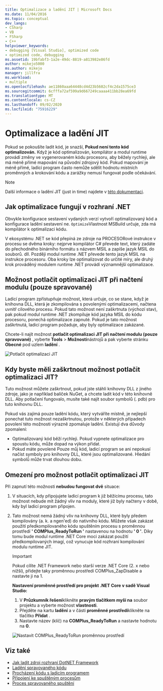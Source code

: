 ```yaml
---
title: Optimalizace a ladění JIT | Microsoft Docs
ms.date: 11/04/2016
ms.topic: conceptual
dev_langs:
- CSharp
- VB
- FSharp
- C++
helpviewer_keywords:
- debugging [Visual Studio], optimized code
- optimized code, debugging
ms.assetid: 19bfabf3-1a2e-49dc-8819-a813982e86fd
author: mikejo5000
ms.author: mikejo
manager: jillfra
ms.workload:
- multiple
ms.openlocfilehash: ae11860aaa64448cd4d23b5602cf4c2da1575ce3
ms.sourcegitcommit: 6cfffa72af599a9d667249caaaa411bb28ea69fd
ms.translationtype: MT
ms.contentlocale: cs-CZ
ms.lasthandoff: 09/02/2020
ms.locfileid: "75916229"
---
```

# <a name="jit-optimization-and-debugging"></a>Optimalizace a ladění JIT
Pokud se pokoušíte ladit kód, je snazší, **Pokud není tento kód optimalizován.** Když je kód optimalizován, kompilátor a modul runtime provádí změny ve vygenerovaném kódu procesoru, aby běžely rychleji, ale má méně přímé mapování na původní zdrojový kód. Pokud mapování je méně přímé, ladicí program často nemůže sdělit hodnotu místních proměnných a krokování kódu a zarážky nemusí fungovat podle očekávání.

> [!NOTE]
> Další informace o ladění JIT (just in time) najdete v [této dokumentaci](../debugger/debug-using-the-just-in-time-debugger.md).

## <a name="how-optimizations-work-in-net"></a>Jak optimalizace fungují v rozhraní .NET 
Obvykle konfigurace sestavení vydaných verzí vytvoří optimalizovaný kód a konfigurace ladění sestavení ne. `Optimize`Vlastnost MSBuild určuje, zda má kompilátor k optimalizaci kódu.

V ekosystému .NET se kód přepíná ze zdroje na PROCESORové instrukce v procesu se dvěma kroky: nejprve kompilátor C# převede text, který zadáte do přechodného binárního formátu s názvem MSIL a zapíše jazyk MSIL do souborů. dll. Později modul runtime .NET převede tento jazyk MSIL na instrukce procesoru. Oba kroky lze optimalizovat do určité míry, ale druhý krok prováděný modulem runtime .NET provádí významnější optimalizace.

## <a name="the-suppress-jit-optimization-on-module-load-managed-only-option"></a>Možnost potlačit optimalizaci JIT při načtení modulu (pouze spravované)
Ladicí program zpřístupňuje možnost, která určuje, co se stane, když je knihovna DLL, která je zkompilována s povolenými optimalizacemi, načtena uvnitř cílového procesu. Pokud tato možnost není zaškrtnuta (výchozí stav), pak pokud modul runtime .NET zkompiluje kód jazyka MSIL do kódu procesoru, ponechá optimalizace zapnuté. Pokud je tato možnost zaškrtnutá, ladicí program požaduje, aby byly optimalizace zakázané.

Chcete-li najít možnost **potlačit optimalizaci JIT při načtení modulu (pouze spravované)** , vyberte **Tools**  >  **Možnosti**nástrojů a pak vyberte stránku **Obecné** pod uzlem **ladění** .

![Potlačit optimalizaci JIT](../debugger/media/suppress-jit-tool-options.png "Potlačit optimalizaci JIT")

## <a name="when-should-you-check-the-suppress-jit-optimization-option"></a>Kdy byste měli zaškrtnout možnost potlačit optimalizaci JIT?
Tuto možnost můžete zaškrtnout, pokud jste stáhli knihovny DLL z jiného zdroje, jako je například balíček NuGet, a chcete ladit kód v této knihovně DLL. Aby potlačení fungovalo, musíte také najít soubor symbolů (. pdb) pro tuto knihovnu DLL.

Pokud vás zajímá pouze ladění kódu, který vytváříte místně, je nejlepší ponechat tuto možnost nezaškrtnutou, protože v některých případech povolení této možnosti výrazně zpomaluje ladění. Existují dva důvody zpomalení:

* Optimalizovaný kód běží rychleji. Pokud vypnete optimalizace pro spoustu kódu, může dopad na výkon přidat.
* Pokud máte povolené Pouze můj kód, ladicí program se ani nepokusí načíst symboly pro knihovny DLL, které jsou optimalizované. Hledání symbolů může trvat dlouhou dobu.

## <a name="limitations-of-the-suppress-jit-optimization-option"></a>Omezení pro možnost potlačit optimalizaci JIT 
Při zapnutí této možnosti **nebudou fungovat dvě** situace:

1. V situacích, kdy připojujete ladicí program k již běžícímu procesu, tato možnost nebude mít žádný vliv na moduly, které již byly načteny v době, kdy byl ladicí program připojen.
2. Tato možnost nemá žádný vliv na knihovny DLL, které byly předem kompilovány (a. k. a ngen'ed) do nativního kódu. Můžete však zakázat použití předkompilovaného kódu spuštěním procesu s proměnnou prostředí **' COMPlus_ReadyToRun '** nastavenou na hodnotu **' 0 '**. Díky tomu bude modul runtime .NET Core moci zakázat použití předkompilovaných imagí, což vynucuje kód rozhraní kompilování modulu runtime JIT. 

    > [!IMPORTANT]
    > Pokud cílíte .NET Framework nebo starší verze .NET Core (2. x nebo nižší), přidejte taky proměnnou prostředí COMPlus_ZapDisable a nastavte ji na 1.

    **Nastavení proměnné prostředí pro projekt .NET Core v sadě Visual Studio:**
    1. V **Průzkumník řešení**klikněte **pravým tlačítkem myši na** soubor projektu a vyberte možnost **vlastnosti**.
    2. Přejděte na kartu **ladění** a v části **proměnné prostředí**klikněte na tlačítko **Přidat** .
    3. Nastavte název (klíč) na **COMPlus_ReadyToRun** a nastavte hodnotu na **0**.

    ![Nastavit COMPlus_ReadyToRun proměnnou prostředí](../debugger/media/environment-variables-debug-menu.png "Nastavit COMPlus_ReadyToRun proměnnou prostředí")

## <a name="see-also"></a>Viz také
- [Jak ladit zdroj rozhraní DotNET Framework](../debugger/how-to-debug-dotnet-framework-source.md)
- [Ladění spravovaného kódu](../debugger/debugging-managed-code.md)
- [Procházení kódu s ladicím programem](../debugger/navigating-through-code-with-the-debugger.md)
- [Připojení ke spuštěným procesům](../debugger/attach-to-running-processes-with-the-visual-studio-debugger.md)
- [Proces spravovaného spuštění](/dotnet/standard/managed-execution-process)
